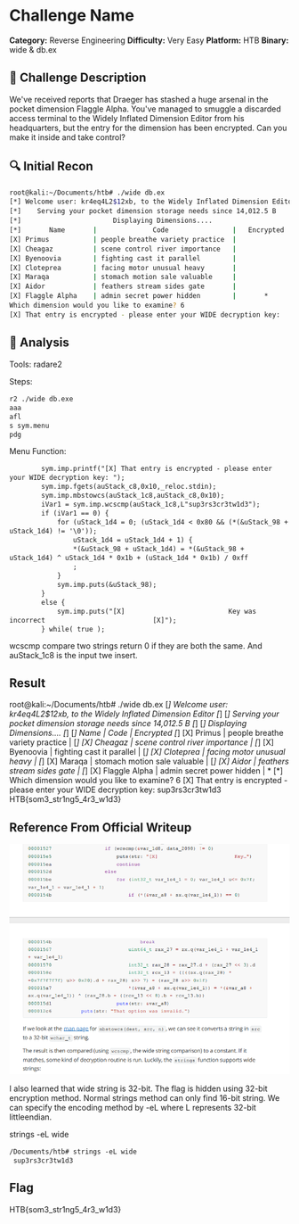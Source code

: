 # Challenge Name

**Category:** Reverse Engineering
**Difficulty:** Very Easy
**Platform:** HTB 
**Binary:** wide & db.ex

## 📝 Challenge Description
We've received reports that Draeger has stashed a huge arsenal in the pocket dimension Flaggle Alpha. You've managed to smuggle a discarded access terminal to the Widely Inflated Dimension Editor from his headquarters, but the entry for the dimension has been encrypted. Can you make it inside and take control?

## 🔍 Initial Recon
```bash
root@kali:~/Documents/htb# ./wide db.ex
[*] Welcome user: kr4eq4L2$12xb, to the Widely Inflated Dimension Editor [*]
[*]    Serving your pocket dimension storage needs since 14,012.5 B      [*]
[*]                       Displaying Dimensions....                      [*]
[*]       Name       |              Code                |   Encrypted    [*]
[X] Primus           | people breathe variety practice  |                [*]
[X] Cheagaz          | scene control river importance   |                [*]
[X] Byenoovia        | fighting cast it parallel        |                [*]
[X] Cloteprea        | facing motor unusual heavy       |                [*]
[X] Maraqa           | stomach motion sale valuable     |                [*]
[X] Aidor            | feathers stream sides gate       |                [*]
[X] Flaggle Alpha    | admin secret power hidden        |       *        [*]
Which dimension would you like to examine? 6
[X] That entry is encrypted - please enter your WIDE decryption key: 
```

## 🔧 Analysis
Tools: radare2

Steps:
```Dynamic analysis (radare2)
r2 ./wide db.exe
aaa
afl
s sym.menu
pdg

```

Menu Function:
```
        sym.imp.printf("[X] That entry is encrypted - please enter your WIDE decryption key: ");
        sym.imp.fgets(auStack_c8,0x10,_reloc.stdin);
        sym.imp.mbstowcs(auStack_1c8,auStack_c8,0x10);
        iVar1 = sym.imp.wcscmp(auStack_1c8,L"sup3rs3cr3tw1d3");
        if (iVar1 == 0) {
            for (uStack_1d4 = 0; (uStack_1d4 < 0x80 && (*(&uStack_98 + uStack_1d4) != '\0'));
                uStack_1d4 = uStack_1d4 + 1) {
                *(&uStack_98 + uStack_1d4) = *(&uStack_98 + uStack_1d4) ^ uStack_1d4 * 0x1b + (uStack_1d4 * 0x1b) / 0xff
                ;
            }
            sym.imp.puts(&uStack_98);
        }
        else {
            sym.imp.puts("[X]                          Key was incorrect                           [X]");
        } while( true );

```
wcscmp compare two strings return 0 if they are both the same. And auStack_1c8 is the input twe insert.

## Result
root@kali:~/Documents/htb# ./wide db.ex
[*] Welcome user: kr4eq4L2$12xb, to the Widely Inflated Dimension Editor [*]
[*]    Serving your pocket dimension storage needs since 14,012.5 B      [*]
[*]                       Displaying Dimensions....                      [*]
[*]       Name       |              Code                |   Encrypted    [*]
[X] Primus           | people breathe variety practice  |                [*]
[X] Cheagaz          | scene control river importance   |                [*]
[X] Byenoovia        | fighting cast it parallel        |                [*]
[X] Cloteprea        | facing motor unusual heavy       |                [*]
[X] Maraqa           | stomach motion sale valuable     |                [*]
[X] Aidor            | feathers stream sides gate       |                [*]
[X] Flaggle Alpha    | admin secret power hidden        |       *        [*]
Which dimension would you like to examine? 6
[X] That entry is encrypted - please enter your WIDE decryption key: sup3rs3cr3tw1d3
HTB{som3_str1ng5_4r3_w1d3}


## Reference From Official Writeup
![alt text](image.png)

I also learned that wide string is 32-bit. The flag is hidden using 32-bit encryption method.
Normal strings method can only find 16-bit string. We can specify the encoding method by -eL where L represents 32-bit littleendian. 

strings -eL wide

```
/Documents/htb# strings -eL wide
 sup3rs3cr3tw1d3
```

## Flag
HTB{som3_str1ng5_4r3_w1d3}
